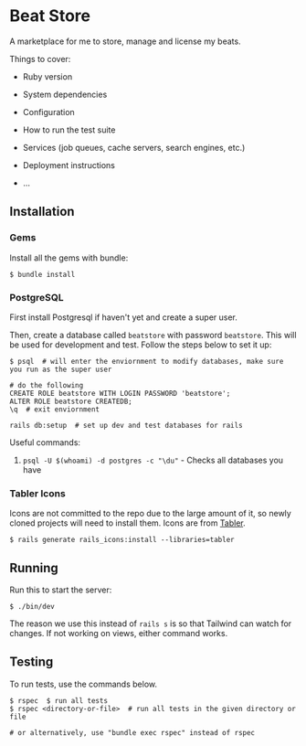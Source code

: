 # Beat Store
A marketplace for me to store, manage and license my beats.

Things to cover:

* Ruby version

* System dependencies

* Configuration

* How to run the test suite

* Services (job queues, cache servers, search engines, etc.)

* Deployment instructions

* ...

## Installation

### Gems
Install all the gems with bundle:
```
$ bundle install
```

### PostgreSQL
First install Postgresql if haven't yet and create a super user.

Then, create a database called `beatstore` with password `beatstore`. This will be used for development and test.
Follow the steps below to set it up:

```
$ psql  # will enter the enviornment to modify databases, make sure you run as the super user

# do the following
CREATE ROLE beatstore WITH LOGIN PASSWORD 'beatstore';
ALTER ROLE beatstore CREATEDB;
\q  # exit enviornment

rails db:setup  # set up dev and test databases for rails
```

Useful commands:
1. `psql -U $(whoami) -d postgres -c "\du"` - Checks all databases you have

### Tabler Icons
Icons are not committed to the repo due to the large amount of it, so newly cloned projects will need to install them. Icons are from [Tabler](https://tabler.io/icons).
```
$ rails generate rails_icons:install --libraries=tabler
```


## Running
Run this to start the server:
```
$ ./bin/dev
```

The reason we use this instead of `rails s` is so that Tailwind can watch for changes. If not working on views, either command works.


## Testing
To run tests, use the commands below.
```
$ rspec  $ run all tests
$ rspec <directory-or-file>  # run all tests in the given directory or file

# or alternatively, use "bundle exec rspec" instead of rspec
```
